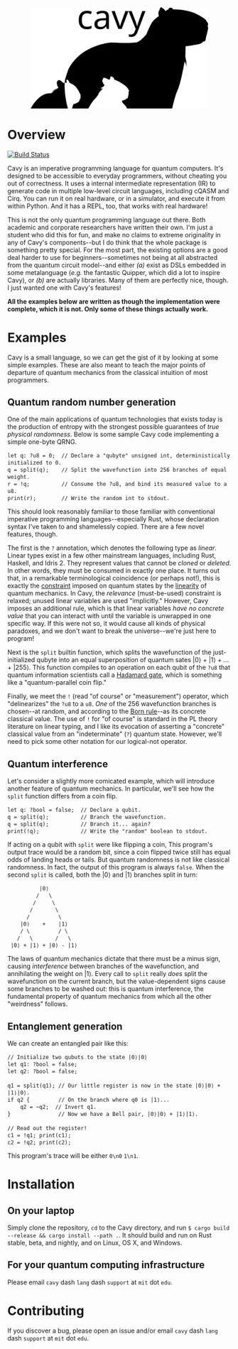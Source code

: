 
<div align="center">
<img src="assets/cavies.svg" width=400 alt="Cavy logo: a capybara with pups."></img>
</div>

# Overview

[![Build Status](https://travis-ci.com/mcncm/cavy-rs.svg?token=wTZePJvDpqqWnfcvqYkS&branch=master)](https://travis-ci.com/mcncm/cavy-rs)

Cavy is an imperative programming language for quantum computers. It's designed
to be accessible to everyday programmers, without cheating you out of
correctness. It uses a internal intermediate representation (IR) to generate
code in multiple low-level circuit languages, including cQASM and Cirq. You can
run it on real hardware, or in a simulator, and execute it from within Python.
And it has a REPL, too, that works with real hardware!

This is not the only quantum programming language out there. Both academic and
corporate researchers have written their own. I'm just a student who did this
for fun, and make no claims to extreme originality in any of Cavy's
components--but I do think that the whole package is something pretty special.
For the most part, the existing options are a good deal harder to use for
beginners--sometimes not being at all abstracted from the quantum circuit
model--and either _(a)_ exist as DSLs embedded in some metalanguage (_e.g._ the
fantastic Quipper, which did a lot to inspire Cavy), or _(b)_ are actually
libraries. Many of them are perfectly nice, though. I just wanted one with
Cavy's features!

**All the examples below are written as though the implementation were complete,
which it is not. Only some of these things actually work.**

# Examples
Cavy is a small language, so we can get the gist of it by looking at
some simple examples. These are also meant to teach the major points of
departure of quantum mechanics from the classical intuition of most programmers.

## Quantum random number generation
One of the main applications of quantum technologies that exists today is the
production of entropy with the strongest possible guarantees of _true physical
randomness_. Below is some sample Cavy code implementing a simple one-byte QRNG.

```cavy
let q: ?u8 = 0;  // Declare a "qubyte" unsigned int, deterministically initialized to 0.
q = split(q);    // Split the wavefunction into 256 branches of equal weight.
r = !q;          // Consume the ?u8, and bind its measured value to a u8.
print(r);        // Write the random int to stdout.
```

This should look reasonably familiar to those familiar with conventional
imperative programming languages--especially Rust, whose declaration syntax I've
taken to and shamelessly copied. There are a few novel features, though.

The first is the `?` annotation, which denotes the following type as _linear_.
Linear types exist in a few other mainstream languages, including Rust, Haskell,
and Idris 2. They represent values that cannot be _cloned_ or _deleted_. In
other words, they must be consumed in exactly one place. It turns out that, in a
remarkable terminological coincidence (or perhaps not!), this is exactly the
[constraint](https://en.wikipedia.org/wiki/No-cloning_theorem) imposed on
quantum states by the
[linearity](https://en.wikipedia.org/wiki/Quantum_superposition) of quantum
mechanics. In Cavy, the _relevance_ (must-be-used) constraint is relaxed; unused
linear variables are used "implicitly." However, Cavy imposes an additional
rule, which is that linear variables _have no concrete value_ that you can
interact with until the variable is unwrapped in one specific way. If this were
not so, it would cause all kinds of physical paradoxes, and we don't want to
break the universe--we're just here to program!

Next is the `split` builtin function, which splits the wavefunction of the
just-initialized qubyte into an equal superposition of quantum sates |0⟩ + |1⟩ +
... + |255⟩. This function compiles to an operation on each qubit of the `?u8`
that quantum information scientists call a [Hadamard
gate](https://en.wikipedia.org/wiki/Hadamard_transform#Quantum_computing_applications),
which is something like a "quantum-parallel coin flip." 

Finally, we meet the `!` (read "of course" or "measurement") operator, which
"delinearizes" the `?u8` to a `u8`. _One_ of the 256 wavefunction branches is
chosen--at random, and according to the [Born
rule](https://en.wikipedia.org/wiki/Born_rule)--as its concrete classical value.
The use of `!` for "of course" is standard in the PL theory literature on linear
typing, and I like its evocation of asserting a "concrete" classical value from
an "indeterminate" (`?`) quantum state. However, we'll need to pick some other
notation for our logical-not operator.

## Quantum interference

Let's consider a slightly more comicated example, which will introduce another
feature of quantum mechanics. In particular, we'll see how the `split` function
differs from a coin flip.

```cavy
let q: ?bool = false;  // Declare a qubit.
q = split(q);          // Branch the wavefunction.
q = split(q);          // Branch it... again?
print(!q);             // Write the "random" boolean to stdout.
```

If acting on a qubit with `split` were like flipping a coin, This program's
output trace would be a random bit, since a coin flipped twice still has equal
odds of landing heads or tails. But quantum randomness is not like classical
randomness. In fact, the output of this program is always `false`. When the second
`split` is called, both the |0⟩ and
|1⟩ branches split in turn:

              |0⟩
             /   \
            /     \
           /       \
          /         \
        |0⟩    +    |1⟩
        / \         / \
       /   \       /   \
     |0⟩ + |1⟩ + |0⟩ - |1⟩

The laws of quantum mechanics dictate that there must be a minus sign, causing
_interference_ between branches of the wavefunction, and annihilating the weight
on |1⟩. Every call to `split` really _does_ split the wavefunction on the
current branch, but the value-dependent signs cause some branches to be washed
out: this is quantum interference, the fundamental property of quantum mechanics
from which all the other "weirdness" follows.

## Entanglement generation
We can create an entangled pair like this:

```cavy
// Initialize two qubuts to the state |0⟩|0⟩
let q1: ?bool = false;
let q2: ?bool = false;

q1 = split(q1); // Our little register is now in the state |0⟩|0⟩ + |1⟩|0⟩.
if q2 {         // On the branch where q0 is |1⟩...
    q2 = ~q2;  // Invert q1.
}               // Now we have a Bell pair, |0⟩|0⟩ + |1⟩|1⟩.

// Read out the register!
c1 = !q1; print(c1);
c2 = !q2; print(c2);
```

This program's trace will be either `0\n0` `1\n1`.

<!--
## Grover's algorithm

This is where we'll see our first genuine asymptotic quantum speedup (only a
quadratic one, but a speedup nonetheless!).

Suppose we have a subroutine

```cavy
mem <- qalloc(n);

```
-->

# Installation

## On your laptop
Simply clone the repository, `cd` to the Cavy directory, and run `$ cargo build
--release && cargo install --path .`. It should build and run on Rust stable,
beta, and nightly, and on Linux, OS X, and Windows.

## For your quantum computing infrastructure
Please email `cavy` dash `lang` dash `support` at `mit` dot `edu`.

<!--
# Programming Cavy

## Calling Cavy from Python

```python
import pycavy
pycavy.backend = 'bf2'

def qrandom():
    prog = pycavy.compile(""" 
        print !split(qubit());
    """)
    output = prog.run()
    return output[0]
```

## The REPL environment

Cavy's real knockout feature is its REPL. Here's the same example from above, run
at a command line! By executing quantum programs lazily, we can create an illusion
of interactive programming

```
$ cavy

Welcome to the alpha version of this repl and language.
We hope that you enjoy your stay.
You can type ':q' to quit, and ':h' for help.

ψ⟩ 4 * 3             // calculator stuff
12
ψ⟩ q <- qubit()      // quantum stuff: execution is deferred until...
ψ⟩ q <- split(q) 
ψ⟩ r <- !q           // ...NOW!
ψ⟩ print r
1
ψ⟩ r + 4             // Now it's just a cvalue
5
ψ⟩ :q
Thanks for hacking with us!
```

-->

<!--
# Future development
There are a lot lot of features I'd like to incorporate into Cavy which are
currently unimplemented. Each of them is missing for a reason. Often, that
reason is "hardware limitations." Since Cavy is a real language intended to run
on real devices, features that we can't really use are of lower priority.

### QRAM
In the examples above, we call `qalloc` to acquire a reference to some memory,
which is indexed by an integer.

### Freeing memory
Up at the top, I showed you how to allocate qubits.

### Feedback
It's currently impossible for qubit operations to depend on classical values
that cannot be determined at compile time. This is due to the technical
challenge of fast feedback--within the qubit coherence time--between a classical
computer and a quantum coprocessor. The difficulty of doing this is lower in
trapped-ion systems, which enjoy rather long coherence times, but as I don't
work with these systems, feedback has taken a back seat.

The other reason for its absence is that the my compile targets don't support
it. Only a few labs actually do this in-house, and they generally don't run
programs defined in QASM or Cirq when they do.

### Random circuits
There are interesting tricks you can play if you're allowed to apply quantum
gates stochastically. There's no reason not to include this feature, and I
probably will in a future version.
-->

<!--
# Thanks
I'm no programming languages expert, so I had to learn how to do this by first
emulating others. In particular, I want to acknowledge Bob Nystrom, whose book
[Crafting Interpreters](https://craftinginterpreters.com/) I used as a guide in
the early stages. Cavy's surface syntax is not quite the same as its _Lox_
language, and--more saliently--the semantics of quantum operations in Cavy is
totally foreign to it. However, much of the language's lexing and parsing
backbone comes _straight_ from this book, down to the names and structure of
many functions. I _highly_ recommend reading this book if you want to learn how
to write a practical programming language, and to give Bob money for it.
-->

# Contributing
If you discover a bug, please open an issue and/or email `cavy` dash `lang` dash
`support` at `mit` dot `edu`.
